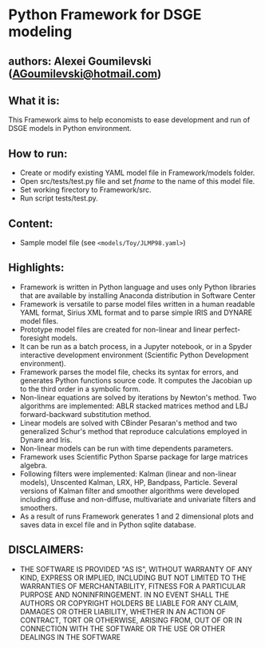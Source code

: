 # Python Framework for DSGE modeling
 
## authors: Alexei Goumilevski (AGoumilevski@hotmail.com)
 
## What it is:
This Framework aims to help economists to ease development and run 
of DSGE models in Python environment.
 
 ## How to run:
 - Create or modify existing YAML model file in Framework/models folder.
 - Open src/tests/test.py file and set *fname* to the name of this model file.
 - Set working firectory to Framework/src.
 - Run script tests/test.py.

## Content:
 - Sample model file (see `<models/Toy/JLMP98.yaml>`)

## Highlights:
- Framework is written in Python language and uses only Python libraries that are available by installing Anaconda distribution in Software Center
- Framework is versatile to parse model  files written in a human readable YAML format, Sirius XML format and to parse simple IRIS and DYNARE model files.
- Prototype model files are created for non-linear and linear perfect-foresight models.
- It can be run as a batch process, in a Jupyter notebook, or in a Spyder interactive development environment (Scientific Python Development environment).
- Framework parses the model file, checks its syntax for errors, and generates Python functions source code.  It computes the Jacobian up to the third order in a symbolic form.
- Non-linear equations are solved by iterations by Newton's method.  Two algorithms are implemented: ABLR stacked matrices method and LBJ forward-backward substitution method.
- Linear models are solved with  CBinder Pesaran's method and two generalized Schur's method that reproduce calculations employed in Dynare and Iris.
- Non-linear models can be run with time dependents parameters.
- Framework uses Scientific Python Sparse package for large matrices algebra.
- Following filters were implemented: Kalman (linear and non-linear models), Unscented Kalman, LRX, HP, Bandpass, Particle.  Several versions of Kalman filter and smoother algorithms were developed including diffuse and non-diffuse, multivariate and univariate filters and smoothers.
- As a result of runs Framework generates 1 and 2 dimensional plots and saves data in excel file and in Python sqlite database.

## DISCLAIMERS:
  - THE SOFTWARE IS PROVIDED "AS IS", WITHOUT WARRANTY OF ANY KIND,
EXPRESS OR IMPLIED, INCLUDING BUT NOT LIMITED TO THE WARRANTIES OF
MERCHANTABILITY, FITNESS FOR A PARTICULAR PURPOSE AND
NONINFRINGEMENT. IN NO EVENT SHALL THE AUTHORS OR COPYRIGHT HOLDERS BE
LIABLE FOR ANY CLAIM, DAMAGES OR OTHER LIABILITY, WHETHER IN AN ACTION
OF CONTRACT, TORT OR OTHERWISE, ARISING FROM, OUT OF OR IN CONNECTION
WITH THE SOFTWARE OR THE USE OR OTHER DEALINGS IN THE SOFTWARE
